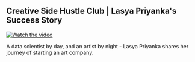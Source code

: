 ﻿## Creative Side Hustle Club | Lasya Priyanka's Success Story

[![Watch the video](https://github.com/ksens/ksens.github.io/blob/master/img/WhatsApp%20Image%202023-03-29%20at%201.04.53%20AM.jpeg?raw=true)](https://www.youtube.com/watch?v=JwlaHhl9eYk)

A data scientist by day, and an artist by night - Lasya Priyanka shares her journey of starting an art company.

